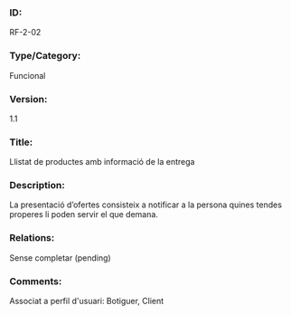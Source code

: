 ### ID:

RF-2-02

### Type/Category:

Funcional 

### Version:

1.1

### Title:

Llistat de productes amb informació de la entrega

### Description:

La presentació d’ofertes consisteix a notificar a la persona quines tendes properes li poden servir el que demana.

### Relations:

Sense completar (pending)

### Comments:
Associat a perfil d'usuari: Botiguer, Client

